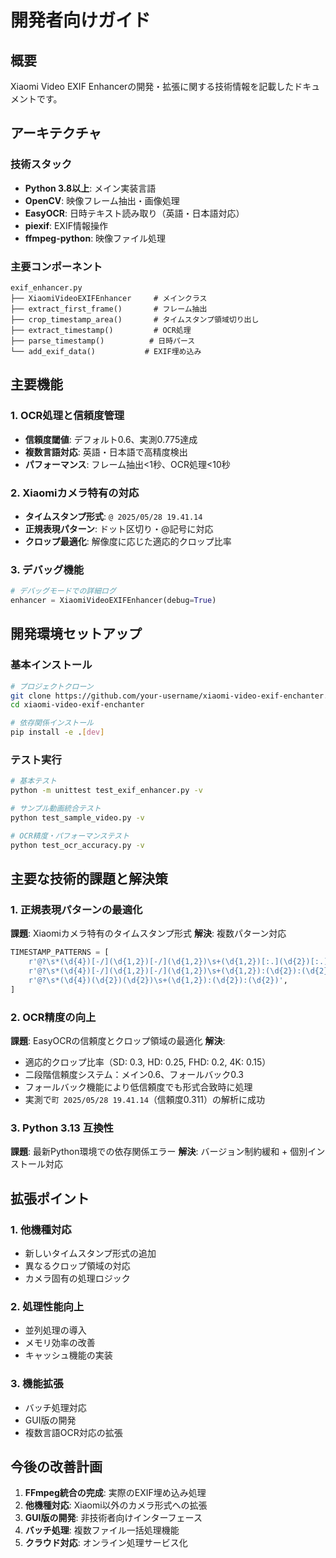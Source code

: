 # 開発者向けガイド

## 概要

Xiaomi Video EXIF Enhancerの開発・拡張に関する技術情報を記載したドキュメントです。

## アーキテクチャ

### 技術スタック
- **Python 3.8以上**: メイン実装言語
- **OpenCV**: 映像フレーム抽出・画像処理
- **EasyOCR**: 日時テキスト読み取り（英語・日本語対応）
- **piexif**: EXIF情報操作
- **ffmpeg-python**: 映像ファイル処理

### 主要コンポーネント
```
exif_enhancer.py
├── XiaomiVideoEXIFEnhancer     # メインクラス
├── extract_first_frame()       # フレーム抽出
├── crop_timestamp_area()       # タイムスタンプ領域切り出し
├── extract_timestamp()         # OCR処理
├── parse_timestamp()          # 日時パース
└── add_exif_data()           # EXIF埋め込み
```

## 主要機能

### 1. OCR処理と信頼度管理
- **信頼度閾値**: デフォルト0.6、実測0.775達成
- **複数言語対応**: 英語・日本語で高精度検出
- **パフォーマンス**: フレーム抽出<1秒、OCR処理<10秒

### 2. Xiaomiカメラ特有の対応
- **タイムスタンプ形式**: `@ 2025/05/28 19.41.14`
- **正規表現パターン**: ドット区切り・@記号に対応
- **クロップ最適化**: 解像度に応じた適応的クロップ比率

### 3. デバッグ機能
```python
# デバッグモードでの詳細ログ
enhancer = XiaomiVideoEXIFEnhancer(debug=True)
```

## 開発環境セットアップ

### 基本インストール
```bash
# プロジェクトクローン
git clone https://github.com/your-username/xiaomi-video-exif-enchanter.git
cd xiaomi-video-exif-enchanter

# 依存関係インストール
pip install -e .[dev]
```

### テスト実行
```bash
# 基本テスト
python -m unittest test_exif_enhancer.py -v

# サンプル動画統合テスト
python test_sample_video.py -v

# OCR精度・パフォーマンステスト
python test_ocr_accuracy.py -v
```

## 主要な技術的課題と解決策

### 1. 正規表現パターンの最適化
**課題**: Xiaomiカメラ特有のタイムスタンプ形式
**解決**: 複数パターン対応
```python
TIMESTAMP_PATTERNS = [
    r'@?\s*(\d{4})[-/](\d{1,2})[-/](\d{1,2})\s+(\d{1,2})[:.](\d{2})[:.](\d{2})',
    r'@?\s*(\d{4})[-/](\d{1,2})[-/](\d{1,2})\s+(\d{1,2}):(\d{2}):(\d{2})',
    r'@?\s*(\d{4})(\d{2})(\d{2})\s+(\d{1,2}):(\d{2}):(\d{2})',
]
```

### 2. OCR精度の向上
**課題**: EasyOCRの信頼度とクロップ領域の最適化
**解決**: 
- 適応的クロップ比率（SD: 0.3, HD: 0.25, FHD: 0.2, 4K: 0.15）
- 二段階信頼度システム：メイン0.6、フォールバック0.3
- フォールバック機能により低信頼度でも形式合致時に処理
- 実測で`町 2025/05/28 19.41.14`（信頼度0.311）の解析に成功

### 3. Python 3.13 互換性
**課題**: 最新Python環境での依存関係エラー
**解決**: バージョン制約緩和 + 個別インストール対応

## 拡張ポイント

### 1. 他機種対応
- 新しいタイムスタンプ形式の追加
- 異なるクロップ領域の対応
- カメラ固有の処理ロジック

### 2. 処理性能向上
- 並列処理の導入
- メモリ効率の改善
- キャッシュ機能の実装

### 3. 機能拡張
- バッチ処理対応
- GUI版の開発
- 複数言語OCR対応の拡張

## 今後の改善計画

1. **FFmpeg統合の完成**: 実際のEXIF埋め込み処理
2. **他機種対応**: Xiaomi以外のカメラ形式への拡張
3. **GUI版の開発**: 非技術者向けインターフェース
4. **バッチ処理**: 複数ファイル一括処理機能
5. **クラウド対応**: オンライン処理サービス化